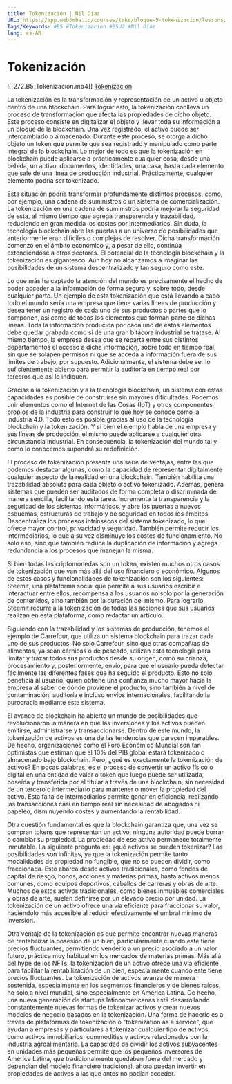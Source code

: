 ```yaml
---
title: Tokenización | Nil Díaz
URL: https://app.web3mba.io/courses/take/bloque-5-tokenizacion/lessons/39553759-2-1-tokenizacion-nil-diaz
Tags/Keywords: #B5 #Tokenizacion #B5U2 #Nil Díaz
lang: es-AR
---
```

# Tokenización
![[272.B5_Tokenización.mp4]]
[Tokenizacion](https://app.web3mba.io?wvideo=50bpfjrpdy)

La tokenización es la transformación y representación de un activo u objeto dentro de una blockchain. Para lograr esto, la tokenización conlleva un proceso de transformación que afecta las propiedades de dicho objeto. Este proceso consiste en digitalizar el objeto y llevar toda su información a un bloque de la blockchain. Una vez registrado, el activo puede ser intercambiado o almacenado. Durante este proceso, se otorga a dicho objeto un token que permite que sea registrado y manipulado como parte integral de la blockchain. Lo mejor de todo es que la tokenización en blockchain puede aplicarse a prácticamente cualquier cosa, desde una bebida, un activo, documentos, identidades, una casa, hasta cada elemento que sale de una línea de producción industrial. Prácticamente, cualquier elemento podría ser tokenizado.

Esta situación podría transformar profundamente distintos procesos, como, por ejemplo, una cadena de suministros o un sistema de comercialización. La tokenización en una cadena de suministros podría mejorar la seguridad de esta, al mismo tiempo que agrega transparencia y trazabilidad, reduciendo en gran medida los costes por intermediarios. Sin duda, la tecnología blockchain abre las puertas a un universo de posibilidades que anteriormente eran difíciles o complejas de resolver. Dicha transformación comenzó en el ámbito económico y, a pesar de ello, continúa extendiéndose a otros sectores. El potencial de la tecnología blockchain y la tokenización es gigantesco. Aún hoy no alcanzamos a imaginar las posibilidades de un sistema descentralizado y tan seguro como este.

Lo que más ha captado la atención del mundo es precisamente el hecho de poder acceder a la información de forma segura y, sobre todo, desde cualquier parte. Un ejemplo de esta tokenización que está llevando a cabo todo el mundo sería una empresa que tiene varias líneas de producción y desea tener un registro de cada uno de sus productos o partes que lo componen, así como de todos los elementos que forman parte de dichas líneas. Toda la información producida por cada uno de estos elementos debe quedar grabada como si de una gran bitácora industrial se tratase. Al mismo tiempo, la empresa desea que se reparta entre sus distintos departamentos el acceso a dicha información, sobre todo en tiempo real, sin que se solapen permisos ni que se acceda a información fuera de sus límites de trabajo, por supuesto. Adicionalmente, el sistema debe ser lo suficientemente abierto para permitir la auditoría en tiempo real por terceros que así lo indiquen.

Gracias a la tokenización y a la tecnología blockchain, un sistema con estas capacidades es posible de construirse sin mayores dificultades. Podemos unir elementos como el Internet de las Cosas (IoT) y otros componentes propios de la industria para construir lo que hoy se conoce como la industria 4.0. Todo esto es posible gracias al uso de la tecnología blockchain y la tokenización. Y si bien el ejemplo habla de una empresa y sus líneas de producción, el mismo puede aplicarse a cualquier otra circunstancia industrial. En consecuencia, la tokenización del mundo tal y como lo conocemos supondrá su redefinición.

El proceso de tokenización presenta una serie de ventajas, entre las que podemos destacar algunas, como la capacidad de representar digitalmente cualquier aspecto de la realidad en una blockchain. También habilita una trazabilidad absoluta para cada objeto o activo tokenizado. Además, genera sistemas que pueden ser auditados de forma completa o discriminada de manera sencilla, facilitando esta tarea. Incrementa la transparencia y la seguridad de los sistemas informáticos, y abre las puertas a nuevos esquemas, estructuras de trabajo y de seguridad en todos los ámbitos. Descentraliza los procesos intrínsecos del sistema tokenizado, lo que ofrece mayor control, privacidad y seguridad. También permite reducir los intermediarios, lo que a su vez disminuye los costes de funcionamiento. No solo eso, sino que también reduce la duplicación de información y agrega redundancia a los procesos que manejan la misma.

Si bien todas las criptomonedas son un token, existen muchos otros casos de tokenización que van más allá del uso financiero o económico. Algunos de estos casos y funcionalidades de tokenización son los siguientes: Steemit, una plataforma social que permite a sus usuarios escribir e interactuar entre ellos, recompensa a los usuarios no solo por la generación de contenidos, sino también por la duración del mismo. Para lograrlo, Steemit recurre a la tokenización de todas las acciones que sus usuarios realizan en esta plataforma, como redactar un artículo.

Siguiendo con la trazabilidad y los sistemas de producción, tenemos el ejemplo de Carrefour, que utiliza un sistema blockchain para trazar cada uno de sus productos. No solo Carrefour, sino que otras compañías de alimentos, ya sean cárnicas o de pescado, utilizan esta tecnología para limitar y trazar todos sus productos desde su origen, como su crianza, procesamiento y, posteriormente, envío, para que el usuario pueda detectar fácilmente las diferentes fases que ha seguido el producto. Esto no solo beneficia al usuario, quien obtiene una confianza mucho mayor hacia la empresa al saber de dónde proviene el producto, sino también a nivel de contaminación, auditoría e incluso envíos internacionales, facilitando la burocracia mediante este sistema.

El avance de blockchain ha abierto un mundo de posibilidades que revolucionaron la manera en que las inversiones y los activos pueden emitirse, administrarse y transaccionarse. Dentro de este mundo, la tokenización de activos es una de las tendencias que parecen imparables. De hecho, organizaciones como el Foro Económico Mundial son tan optimistas que estiman que el 10% del PIB global estará tokenizado o almacenado bajo blockchain. Pero, ¿qué es exactamente la tokenización de activos? En pocas palabras, es el proceso de convertir un activo físico o digital en una entidad de valor o token que luego puede ser utilizada, poseída y transferida por el titular a través de una blockchain, sin necesidad de un tercero o intermediario para mantener o mover la propiedad del activo. Esta falta de intermediarios permite ganar en eficiencia, realizando las transacciones casi en tiempo real sin necesidad de abogados ni papeleo, disminuyendo costes y aumentando la rentabilidad.

Otra cuestión fundamental es que la blockchain garantiza que, una vez se compran tokens que representan un activo, ninguna autoridad puede borrar o cambiar su propiedad. La propiedad de ese activo permanece totalmente inmutable. La siguiente pregunta es: ¿qué activos se pueden tokenizar? Las posibilidades son infinitas, ya que la tokenización permite tanto modalidades de propiedad no fungible, que no se pueden dividir, como fraccionada. Esto abarca desde activos tradicionales, como fondos de capital de riesgo, bonos, acciones y materias primas, hasta activos menos comunes, como equipos deportivos, caballos de carreras y obras de arte. Muchos de estos activos tradicionales, como bienes inmuebles comerciales y obras de arte, suelen definirse por un elevado precio por unidad. La tokenización de un activo ofrece una vía eficiente para fraccionar su valor, haciéndolo más accesible al reducir efectivamente el umbral mínimo de inversión.

Otra ventaja de la tokenización es que permite encontrar nuevas maneras de rentabilizar la posesión de un bien, particularmente cuando este tiene precios fluctuantes, permitiendo venderlo a un precio asociado a un valor futuro, práctica muy habitual en los mercados de materias primas. Más allá del hype de los NFTs, la tokenización de un activo ofrece una vía eficiente para facilitar la rentabilización de un bien, especialmente cuando este tiene precios fluctuantes. La tokenización de activos avanza de manera sostenida, especialmente en los segmentos financieros y de bienes raíces, no solo a nivel mundial, sino especialmente en América Latina. De hecho, una nueva generación de startups latinoamericanas está desarrollando constantemente nuevas formas de tokenizar activos y crear nuevos modelos de negocio basados en la tokenización. Una forma de hacerlo es a través de plataformas de tokenización o "tokenization as a service", que ayudan a empresas y particulares a tokenizar cualquier tipo de activos, como activos inmobiliarios, commodities y activos relacionados con la industria agroalimentaria. La capacidad de dividir los activos subyacentes en unidades más pequeñas permite que los pequeños inversores de América Latina, que tradicionalmente quedaban fuera del mercado y dependían del modelo financiero tradicional, ahora puedan invertir en propiedades de activos a las que antes no podían acceder.